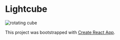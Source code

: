 # Lightcube

![rotating cube](https://media.giphy.com/media/tIj6rJUJWC6HFUsl4l/giphy.gif)

This project was bootstrapped with [Create React App](https://github.com/facebookincubator/create-react-app).

